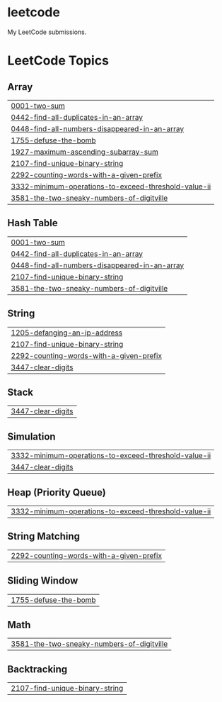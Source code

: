 # leetcode

My LeetCode submissions. 


<!---LeetCode Topics Start-->
# LeetCode Topics
## Array
|  |
| ------- |
| [0001-two-sum](https://github.com/devangsaraogi/leetcode/tree/master/0001-two-sum) |
| [0442-find-all-duplicates-in-an-array](https://github.com/devangsaraogi/leetcode/tree/master/0442-find-all-duplicates-in-an-array) |
| [0448-find-all-numbers-disappeared-in-an-array](https://github.com/devangsaraogi/leetcode/tree/master/0448-find-all-numbers-disappeared-in-an-array) |
| [1755-defuse-the-bomb](https://github.com/devangsaraogi/leetcode/tree/master/1755-defuse-the-bomb) |
| [1927-maximum-ascending-subarray-sum](https://github.com/devangsaraogi/leetcode/tree/master/1927-maximum-ascending-subarray-sum) |
| [2107-find-unique-binary-string](https://github.com/devangsaraogi/leetcode/tree/master/2107-find-unique-binary-string) |
| [2292-counting-words-with-a-given-prefix](https://github.com/devangsaraogi/leetcode/tree/master/2292-counting-words-with-a-given-prefix) |
| [3332-minimum-operations-to-exceed-threshold-value-ii](https://github.com/devangsaraogi/leetcode/tree/master/3332-minimum-operations-to-exceed-threshold-value-ii) |
| [3581-the-two-sneaky-numbers-of-digitville](https://github.com/devangsaraogi/leetcode/tree/master/3581-the-two-sneaky-numbers-of-digitville) |
## Hash Table
|  |
| ------- |
| [0001-two-sum](https://github.com/devangsaraogi/leetcode/tree/master/0001-two-sum) |
| [0442-find-all-duplicates-in-an-array](https://github.com/devangsaraogi/leetcode/tree/master/0442-find-all-duplicates-in-an-array) |
| [0448-find-all-numbers-disappeared-in-an-array](https://github.com/devangsaraogi/leetcode/tree/master/0448-find-all-numbers-disappeared-in-an-array) |
| [2107-find-unique-binary-string](https://github.com/devangsaraogi/leetcode/tree/master/2107-find-unique-binary-string) |
| [3581-the-two-sneaky-numbers-of-digitville](https://github.com/devangsaraogi/leetcode/tree/master/3581-the-two-sneaky-numbers-of-digitville) |
## String
|  |
| ------- |
| [1205-defanging-an-ip-address](https://github.com/devangsaraogi/leetcode/tree/master/1205-defanging-an-ip-address) |
| [2107-find-unique-binary-string](https://github.com/devangsaraogi/leetcode/tree/master/2107-find-unique-binary-string) |
| [2292-counting-words-with-a-given-prefix](https://github.com/devangsaraogi/leetcode/tree/master/2292-counting-words-with-a-given-prefix) |
| [3447-clear-digits](https://github.com/devangsaraogi/leetcode/tree/master/3447-clear-digits) |
## Stack
|  |
| ------- |
| [3447-clear-digits](https://github.com/devangsaraogi/leetcode/tree/master/3447-clear-digits) |
## Simulation
|  |
| ------- |
| [3332-minimum-operations-to-exceed-threshold-value-ii](https://github.com/devangsaraogi/leetcode/tree/master/3332-minimum-operations-to-exceed-threshold-value-ii) |
| [3447-clear-digits](https://github.com/devangsaraogi/leetcode/tree/master/3447-clear-digits) |
## Heap (Priority Queue)
|  |
| ------- |
| [3332-minimum-operations-to-exceed-threshold-value-ii](https://github.com/devangsaraogi/leetcode/tree/master/3332-minimum-operations-to-exceed-threshold-value-ii) |
## String Matching
|  |
| ------- |
| [2292-counting-words-with-a-given-prefix](https://github.com/devangsaraogi/leetcode/tree/master/2292-counting-words-with-a-given-prefix) |
## Sliding Window
|  |
| ------- |
| [1755-defuse-the-bomb](https://github.com/devangsaraogi/leetcode/tree/master/1755-defuse-the-bomb) |
## Math
|  |
| ------- |
| [3581-the-two-sneaky-numbers-of-digitville](https://github.com/devangsaraogi/leetcode/tree/master/3581-the-two-sneaky-numbers-of-digitville) |
## Backtracking
|  |
| ------- |
| [2107-find-unique-binary-string](https://github.com/devangsaraogi/leetcode/tree/master/2107-find-unique-binary-string) |
<!---LeetCode Topics End-->